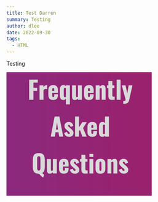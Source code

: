 ```yaml
---
title: Test Darren
summary: Testing
author: dlee
date: 2022-09-30
tags:
  - HTML
---
```

Testing

![test](/src/guides/images/Screenshot-1.png)